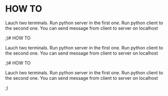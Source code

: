 # HOW TO

Lauch two terminals.
Run python server in the first one.
Run python client to the second one.
You can send message from client to server on localhost

;)# HOW TO

Lauch two terminals.
Run python server in the first one.
Run python client to the second one.
You can send message from client to server on localhost

;)# HOW TO

Lauch two terminals.
Run python server in the first one.
Run python client to the second one.
You can send message from client to server on localhost

;)
